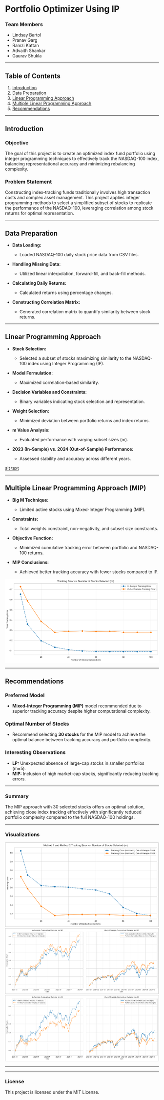 # Portfolio Optimizer Using IP

### Team Members
- Lindsay Bartol
- Pranav Garg
- Ramzi Kattan
- Advaith Shankar
- Gaurav Shukla

---

## Table of Contents
1. [Introduction](#introduction)
2. [Data Preparation](#data-preparation)
3. [Linear Programming Approach](#linear-programming-approach)
4. [Multiple Linear Programming Approach](#multiple-linear-programming-approach)
5. [Recommendations](#recommendations)

---

## Introduction

### Objective
The goal of this project is to create an optimized index fund portfolio using integer programming techniques to effectively track the NASDAQ-100 index, balancing representational accuracy and minimizing rebalancing complexity.

### Problem Statement
Constructing index-tracking funds traditionally involves high transaction costs and complex asset management. This project applies integer programming methods to select a simplified subset of stocks to replicate the performance of the NASDAQ-100, leveraging correlation among stock returns for optimal representation.

---

## Data Preparation

- **Data Loading:**
  - Loaded NASDAQ-100 daily stock price data from CSV files.

- **Handling Missing Data:**
  - Utilized linear interpolation, forward-fill, and back-fill methods.

- **Calculating Daily Returns:**
  - Calculated returns using percentage changes.

- **Constructing Correlation Matrix:**
  - Generated correlation matrix to quantify similarity between stock returns.

---

## Linear Programming Approach

- **Stock Selection:**
  - Selected a subset of stocks maximizing similarity to the NASDAQ-100 index using Integer Programming (IP).

- **Model Formulation:**
  - Maximized correlation-based similarity.

- **Decision Variables and Constraints:**
  - Binary variables indicating stock selection and representation.

- **Weight Selection:**
  - Minimized deviation between portfolio returns and index returns.

- **m Value Analysis:**
  - Evaluated performance with varying subset sizes (m).

- **2023 (In-Sample) vs. 2024 (Out-of-Sample) Performance:**
  - Assessed stability and accuracy across different years.

[alt text](image.png)

---

## Multiple Linear Programming Approach (MIP)

- **Big M Technique:**
  - Limited active stocks using Mixed-Integer Programming (MIP).

- **Constraints:**
  - Total weights constraint, non-negativity, and subset size constraints.

- **Objective Function:**
  - Minimized cumulative tracking error between portfolio and NASDAQ-100 returns.

- **MIP Conclusions:**
  - Achieved better tracking accuracy with fewer stocks compared to IP.

![alt text](image-1.png)

---

## Recommendations

### Preferred Model
- **Mixed-Integer Programming (MIP)** model recommended due to superior tracking accuracy despite higher computational complexity.

### Optimal Number of Stocks
- Recommend selecting **30 stocks** for the MIP model to achieve the optimal balance between tracking accuracy and portfolio complexity.

### Interesting Observations
- **LP:** Unexpected absence of large-cap stocks in smaller portfolios (m=5).
- **MIP:** Inclusion of high market-cap stocks, significantly reducing tracking errors.

---

### Summary
The MIP approach with 30 selected stocks offers an optimal solution, achieving close index tracking effectively with significantly reduced portfolio complexity compared to the full NASDAQ-100 holdings.

---

### Visualizations
![alt text](image-2.png)
![alt text](image-3.png)
![alt text](image-4.png)

---

---

### License
This project is licensed under the MIT License.